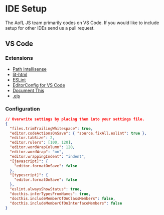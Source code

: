 # IDE Setup

The AofL JS team primarily codes on VS Code. If you would like to include setup for other IDEs send us a pull request.

## VS Code

### Extensions

- [Path Intellisense](https://marketplace.visualstudio.com/items?itemName=christian-kohler.path-intellisense)
- [lit-html](https://marketplace.visualstudio.com/items?itemName=bierner.lit-html)
- [ESLint](https://marketplace.visualstudio.com/items?itemName=dbaeumer.vscode-eslint)
- [EditorConfig for VS Code](https://marketplace.visualstudio.com/items?itemName=EditorConfig.EditorConfig)
- [Document This](https://marketplace.visualstudio.com/items?itemName=joelday.docthis)
- [.ejs](https://marketplace.visualstudio.com/items?itemName=QassimFarid.ejs-language-support)

### Configuration

```json
// Overwrite settings by placing them into your settings file.
{
  "files.trimTrailingWhitespace": true,
  "editor.codeActionsOnSave": { "source.fixAll.eslint": true },
  "editor.tabSize": 2,
  "editor.rulers": [100, 120],
  "editor.wordWrapColumn": 120,
  "editor.wordWrap": "on",
  "editor.wrappingIndent": "indent",
  "[javascript]": {
    "editor.formatOnSave": false
  },
  "[typescript]": {
    "editor.formatOnSave": false
  },
  "eslint.alwaysShowStatus": true,
  "docthis.inferTypesFromNames": true,
  "docthis.includeMemberOfOnClassMembers": false,
  "docthis.includeMemberOfOnInterfaceMembers": false
}
```
